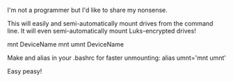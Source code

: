 I'm not a programmer but I'd like to share my nonsense.

This will easily and semi-automatically mount drives from the command line.
It will even semi-automatically mount Luks-encrypted drives!

mnt DeviceName
mnt umnt DeviceName

Make and alias in your .bashrc for faster unmounting:
alias umnt='mnt umnt'

Easy peasy!
